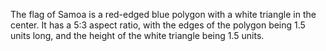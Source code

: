 The flag of Samoa is a red-edged blue polygon with a white triangle in the center. It has a 5:3 aspect ratio, with the edges of the polygon being 1.5 units long, and the height of the white triangle being 1.5 units.